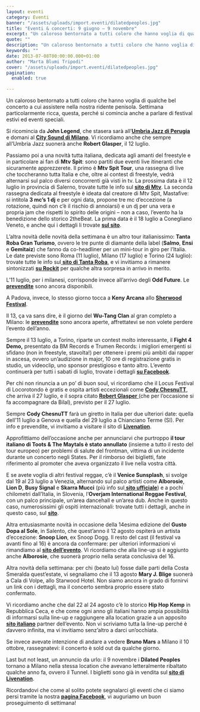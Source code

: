 ```yaml
---
layout: eventi
category: Eventi
banner: "/assets/uploads/import.eventi/dilatedpeoples.jpg"
title: "Eventi & concerti: 9 giugno – 9 novembre"
excerpt: "Un caloroso bentornato a tutti coloro che hanno voglia di qualche bel concerto a cui assistere nella nostra ridente penisola. Settimana particolarmente ricca, questa, perché si comincia anche a parlare di festival estivi ed eventi speciali. Si ricomincia da John Legend, che stasera sarà all’Umbria Jazz di Perugia e domani al City Sound di Milano. [&hellip"
quote: ""
description: "Un caloroso bentornato a tutti coloro che hanno voglia di qualche bel concerto a cui assistere nella nostra ridente penisola. Settimana particolarmente ricca, questa, perché si comincia anche a parlare di festival estivi ed eventi speciali. Si ricomincia da John Legend, che stasera sarà all’Umbria Jazz di Perugia e domani al City Sound di Milano. [&hellip"
keywords: ""
date: 2013-07-08T00:00:00.000+01:00
author: "Marta Blumi Tripodi"
cover: "/assets/uploads/import.eventi/dilatedpeoples.jpg"
pagination:
  enabled: true

---
```


Un caloroso bentornato a tutti coloro che hanno voglia di qualche bel concerto a cui assistere nella nostra ridente penisola. Settimana particolarmente ricca, questa, perché si comincia anche a parlare di festival estivi ed eventi speciali.

Si ricomincia da **John Legend**, che stasera sarà all’[**Umbria Jazz di Perugia**](http://www.umbriajazz.com/pagine/umbria-jazz-13 "http://www.umbriajazz.com/pagine/umbria-jazz-13") e domani al [**City Sound di Milano**](https://www.facebook.com/events/549875851703386/ "https://www.facebook.com/events/549875851703386/"). Vi ricordiamo anche che sempre all’Umbria Jazz suonerà anche **Robert Glasper**, il 12 luglio.

Passiamo poi a una novità tutta italiana, dedicata agli amanti del freestyle e in particolare ai fan di **Mtv Spit**: sono partiti due eventi live itineranti che sicuramente apprezzerete. Il primo è **Mtv Spit Tour**, una rassegna di live che toccheranno tutta Italia e che, oltre ai contest di freestyle, vedrà alternarsi sul palco diversi concorrenti già visti in tv. La prossima data è il 12 luglio in provincia di Salerno, trovate tutte le info sul [**sito di Mtv**](http://news.mtv.it/tv/arriva-mtv-spit-tour/ "http://news.mtv.it/tv/arriva-mtv-spit-tour/"). La seconda rassegna dedicata al freestyle è ideata dal creatore di Mtv Spit, Mastafive: si intitola **3 mc’s 1 dj** e per ogni data, propone tre mc d’eccezione (a rotazione, quindi non c’è il rischio di annoiarsi) e un dj per una vera e propria jam che rispetti lo spirito delle origini – non a caso, l’evento ha la benedizione dello storico 2theBeat. La prima data è il 18 luglio a Conegliano Veneto, e anche qui i dettagli li trovate [**sul sito**](http://www.3mc1dj.com/ "http://www.3mc1dj.com/").

L’altra novità delle novità della settimana è un altro tour italianissimo: **Tanta Roba Gran Turismo**, ovvero le tre punte di diamante della label (**Salmo**, **Ensi** e **Gemitaiz**) che fanno da co-headliner per un mini-tour in giro per l’Italia. Le date previste sono Roma (11 luglio), Milano (17 luglio) e Torino (24 luglio): trovate tutte le info sul[ **sito di Tanta Roba**](http://www.tantarobalabel.com/tntrb/tanta-roba-label-gran-turismo/ "http://www.tantarobalabel.com/tntrb/tanta-roba-label-gran-turismo/"), e vi invitiamo a rimanere sintonizzati [**su Rockit**](http://www.rockit.it/concerti "http://www.rockit.it/concerti") per qualche altra sorpresa in arrivo in merito.

L’11 luglio, per i milanesi, corrisponde invece all’arrivo degli **Odd Future**. Le [**prevendite**](http://www.barleyarts.com/Concerti/1/3/8411/odd-future-milano "http://www.barleyarts.com/Concerti/1/3/8411/odd-future-milano") sono ancora disponibili.

A Padova, invece, lo stesso giorno tocca a **Keny Arcana** allo [**Sherwood Festival**](https://www.facebook.com/events/658466047512203/?ref=22 "https://www.facebook.com/events/658466047512203/?ref=22").

Il 13, ça va sans dire, è il giorno del **Wu-Tang Clan** al gran completo a Milano: le [**prevendite**](http://www.ticketone.it/tickets.html?affiliate=IGA&doc=erdetaila&fun=erdetail&erid=947510&includeOnlybookable=true&gclid=CJWovrnturYCFUWS3godZx8AAA "http://www.ticketone.it/tickets.html?affiliate=IGA&doc=erdetaila&fun=erdetail&erid=947510&includeOnlybookable=true&gclid=CJWovrnturYCFUWS3godZx8AAA") sono ancora aperte, affrettatevi se non volete perdere l’evento dell’anno.

Sempre il 13 luglio, a Torino, riparte un contest molto interessante, il **Fight 4 Demo,** presentato da BM Records e Trumen Records: i migliori emergenti si sfidano (non in freestyle, stavolta!) per ottenere i premi più ambiti dai rapper in ascesa, ovvero un’audizione in major, 10 ore di registrazione gratis in studio, un videoclip, uno sponsor prestigioso e tanto altro. L’evento continuerà per tutti i sabati di luglio, trovate i dettagli [**su Facebook**](https://www.facebook.com/events/267833190026126/?ref=3 "https://www.facebook.com/events/267833190026126/?ref=3").

Per chi non rinuncia a un po’ di buon soul, vi ricordiamo che il Locus Festival di Locorotondo è gratis e ospita artisti eccezionali come [**Cody ChesnuTT**](https://www.facebook.com/events/362534433852589/ "https://www.facebook.com/events/362534433852589/"), che arriva il 27 luglio, e il sopra citato [**Robert Glasper** ](https://www.facebook.com/events/621928244502406/ "https://www.facebook.com/events/621928244502406/")(che per l’occasione si fa accompagnare da Bilal), previsto per il 27 luglio.

Sempre **Cody ChesnuTT** farà un giretto in Italia per due ulteriori date: quella dell’11 luglio a Genova e quella del 29 luglio a Chianciano Terme (SI). Per info e prevendite, vi invitiamo a visitare il sito di [**Livenation**](https://www.livenation.it/ "http://www.livenation.it/").

Approfittiamo dell’occasione anche per annunciarvi che purtroppo **il tour italiano di Toots & The Maytals è stato annullato** (insieme a tutto il resto del tour europeo) per problemi di salute del frontman, vittima di un incidente durante un concerto negli States. Per il rimborso dei biglietti, fate riferimento al promoter che aveva organizzato il live nella vostra città.

E se avete voglia di altri festival reggae, c’è il **Venice Sunsplash**, si svolge dal 19 al 23 luglio a Venezia, alternando sul palco artisti come **Alborosie**, **Lion D**, **Busy Signal** e **Skarra Mucci** (più info sul[ **sito ufficiale**](http://www.venicesunsplash.org/ "http://www.venicesunsplash.org/")) e a pochi chilometri dall’Italia, in Slovenia, l’**Overjam International Reggae Festival**, con un palco principale, un’area dancehall e un’area dub. Anche in questo caso, numerosissimi gli ospiti internazionali: trovate tutti i dettagli, anche in questo caso, sul [**sito**](http://www.overjamfestival.com/it/ "http://www.overjamfestival.com/it/").

Altra entusiasmante novità in occasione della 14esima edizione del **Gusto Dopa al Sole**, in Salento, che quest’anno il 12 agosto ospiterà un artista d’eccezione: **Snoop Lion**, ex Snoop Dogg. Il resto del cast (il festival va avanti fino al 16) è ancora da confermare: per ulteriori informazioni vi rimandiamo al [**sito dell’evento**](http://gustodopaalsole.com/it/programma/ "http://gustodopaalsole.com/it/programma/"). Vi ricordiamo che alla line-up si è aggiunto anche **Alborosie**, che suonerà proprio nella serata conclusiva del 16.

Altra novità della settimana: per chi (beato lui) fosse dalle parti della Costa Smeralda quest’estate, vi segnaliamo che il 13 agosto **Mary J. Blige** suonerà a Cala di Volpe, allo Starwood Hotel. Non siamo ancora in grado di fornirvi un link con i dettagli, ma il concerto sembra proprio essere stato confermato.

Vi ricordiamo anche che dal 22 al 24 agosto c’è lo storico **Hip Hop Kemp** in Repubblica Ceca, e che come ogni anno gli italiani hanno ampia possibilità di informarsi sulla line-up e raggiungere alla location grazie a un apposito [**sito italiano**](http://www.hiphopkemp.it/ "http://www.hiphopkemp.it/") partner dell’evento. Non vi scriviamo tutta la line-up perché è davvero infinita, ma vi invitiamo senz’altro a darci un’occhiata.

Se invece avevate intenzione di andare a vedere **Bruno Mars** a Milano il 10 ottobre, rassegnatevi: il concerto è sold out da qualche giorno.

Last but not least, un annuncio da urlo: il 9 novembre i **Dilated Peoples** tornano a Milano nella stessa location che avevano letteralmente ribaltato qualche anno fa, ovvero il Tunnel. I biglietti sono già in vendita sul [**sito di Livenation**](https://www.livenation.it/artist/dilated-peoples-tickets "http://www.livenation.it/artist/dilated-peoples-tickets").

Ricordandovi che come al solito potete segnalarci gli eventi che ci siamo persi tramite la nostra [**pagina Facebook**](https://www.facebook.com/pages/Hotmccom/263605365068 "https://www.facebook.com/pages/Hotmccom/263605365068"), vi auguriamo un buon proseguimento di settimana!